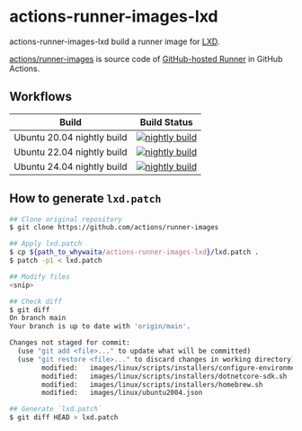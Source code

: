 # actions-runner-images-lxd

actions-runner-images-lxd build a runner image for [LXD](https://linuxcontainers.org/lxd/introduction/).

[actions/runner-images](https://github.com/actions/runner-images) is source code of [GitHub-hosted Runner](https://docs.github.com/en/actions/reference/specifications-for-github-hosted-runners) in GitHub Actions.

## Workflows

|Build|Build Status|
|:-:|:-:|
|Ubuntu 20.04 nightly build|[![nightly build](https://github.com/whywaita/actions-runner-images-lxd/actions/workflows/nightly-focal.yaml/badge.svg)](https://github.com/whywaita/actions-runner-images-lxd/actions/workflows/nightly-focal.yaml)|
|Ubuntu 22.04 nightly build|[![nightly build](https://github.com/whywaita/actions-runner-images-lxd/actions/workflows/nightly-jammy.yaml/badge.svg)](https://github.com/whywaita/actions-runner-images-lxd/actions/workflows/nightly-jammy.yaml)|
|Ubuntu 24.04 nightly build|[![nightly build](https://github.com/whywaita/actions-runner-images-lxd/actions/workflows/nightly-noble.yaml/badge.svg)](https://github.com/whywaita/actions-runner-images-lxd/actions/workflows/nightly-noble.yaml)|

## How to generate `lxd.patch`

```bash
## Clone original repository
$ git clone https://github.com/actions/runner-images

## Apply lxd.patch
$ cp ${path_to_whywaita/actions-runner-images-lxd}/lxd.patch .
$ patch -p1 < lxd.patch

## Modify files
<snip>

## Check diff
$ git diff
On branch main
Your branch is up to date with 'origin/main'.

Changes not staged for commit:
  (use "git add <file>..." to update what will be committed)
  (use "git restore <file>..." to discard changes in working directory)
        modified:   images/linux/scripts/installers/configure-environment.sh
        modified:   images/linux/scripts/installers/dotnetcore-sdk.sh
        modified:   images/linux/scripts/installers/homebrew.sh
        modified:   images/linux/ubuntu2004.json

## Generate `lxd.patch`
$ git diff HEAD > lxd.patch
```
